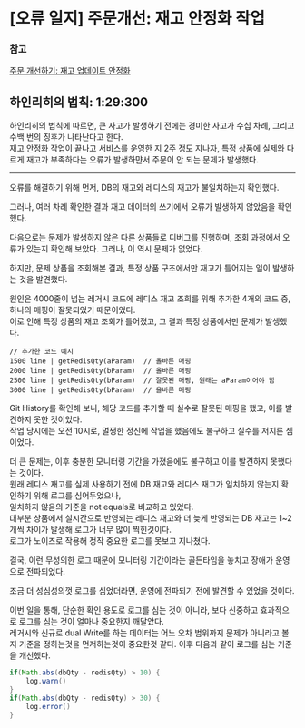 # [오류 일지] 주문개선: 재고 안정화 작업

### 참고
[주문 개선하기: 재고 업데이트 안정화](https://github.com/ejoongseok/blog/blob/main/%EA%B0%9C%EB%B0%9C%EC%9D%BC%EC%A7%80/4.%EC%A3%BC%EB%AC%B8%20%EA%B0%9C%EC%84%A0%ED%95%98%EA%B8%B0%3A%20%EC%9E%AC%EA%B3%A0%20%EC%97%85%EB%8D%B0%EC%9D%B4%ED%8A%B8%20%EC%95%88%EC%A0%95%ED%99%94.md)

## 하인리히의 법칙: 1:29:300 
하인리히의 법칙에 따르면, 큰 사고가 발생하기 전에는 경미한 사고가 수십 차례, 그리고 수백 번의 징후가 나타난다고 한다.   
재고 안정화 작업이 끝나고 서비스를 운영한 지 2주 정도 지나자, 특정 상품에 실제와 다르게 재고가 부족하다는 오류가 발생하먄서 주문이 안 되는 문제가 발생했다.  

---

오류를 해결하기 위해 먼저, DB의 재고와 레디스의 재고가 불일치하는지 확인했다.   

그러나, 여러 차례 확인한 결과 재고 데이터의 쓰기에서 오류가 발생하지 않았음을 확인했다.  

다음으로는 문제가 발생하지 않은 다른 상품들로 디버그를 진행하며, 조회 과정에서 오류가 있는지 확인해 보았다. 그러나, 이 역시 문제가 없었다.  

하지만, 문제 상품을 조회해본 결과, 특정 상품 구조에서만 재고가 틀어지는 일이 발생하는 것을 발견했다.  

원인은 4000줄이 넘는 레거시 코드에 레디스 재고 조회를 위해 추가한 4개의 코드 중, 하나의 매핑이 잘못되었기 때문이었다.   
이로 인해 특정 상품의 재고 조회가 틀어졌고, 그 결과 특정 상품에서만 문제가 발생했다.  

```
// 추가한 코드 예시
1500 line | getRedisQty(aParam)  // 올바른 매핑
2000 line | getRedisQty(bParam)  // 올바른 매핑
2500 line | getRedisQty(bParam)  // 잘못된 매핑, 원래는 aParam이어야 함
3000 line | getRedisQty(bParam)  // 올바른 매핑
```

Git History를 확인해 보니, 해당 코드를 추가할 때 실수로 잘못된 매핑을 했고, 이를 발견하지 못한 것이었다.    
작업 당시에는 오전 10시로, 멀쩡한 정신에 작업을 했음에도 불구하고 실수를 저지른 셈이었다.   

더 큰 문제는, 이후 충분한 모니터링 기간을 가졌음에도 불구하고 이를 발견하지 못했다는 것이다.   
원래 레디스 재고를 실제 사용하기 전에 DB 재고와 레디스 재고가 일치하지 않는지 확인하기 위해 로그를 심어두었으나,   
일치하지 않음의 기준을 not equals로 비교하고 있었다.  
대부분 상품에서 실시간으로 반영되는 레디스 재고와 더 늦게 반영되는 DB 재고는 1~2개씩 차이가 발생해 로그가 너무 많이 찍힌것이다.   
로그가 노이즈로 작용해 정작 중요한 로그를 못보고 지나쳤다.  

결국, 이런 무성의한 로그 때문에 모니터링 기간이라는 골든타임을 놓치고 장애가 운영으로 전파되었다.   

조금 더 성심성의껏 로그를 심었더라면, 운영에 전파되기 전에 발견할 수 있었을 것이다.  

이번 일을 통해, 단순한 확인 용도로 로그를 심는 것이 아니라, 보다 신중하고 효과적으로 로그를 심는 것이 얼마나 중요한지 깨달았다.  
레거시와 신규로 dual Write를 하는 데이터는 어느 오차 범위까지 문제가 아니라고 볼지 기준을 정하는것을 먼저하는것이 중요한것 같다.
이후 다음과 같이 로그를 심는 기준을 개선했다.  
``` java
if(Math.abs(dbQty - redisQty) > 10) { 
    log.warn()
}
if(Math.abs(dbQty - redisQty) > 30) { 
    log.error()
}
```
